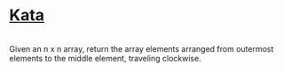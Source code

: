 # <a href=https://www.codewars.com/kata/521c2db8ddc89b9b7a0000c1>Kata</a>
<br>
Given an n x n array, return the array elements arranged from outermost elements to the middle element, traveling clockwise.
<br>
